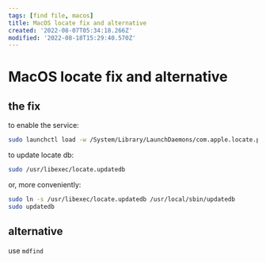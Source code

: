 ```yaml
---
tags: [find file, macos]
title: MacOS locate fix and alternative
created: '2022-08-07T05:34:18.266Z'
modified: '2022-08-18T15:29:40.570Z'
---
```


# MacOS locate fix and alternative

## the fix

to enable the service:
```bash
sudo launchctl load -w /System/Library/LaunchDaemons/com.apple.locate.plist
```
to update locate db:
```bash
sudo /usr/libexec/locate.updatedb
```
or, more conveniently:
```bash
sudo ln -s /usr/libexec/locate.updatedb /usr/local/sbin/updatedb
sudo updatedb
```

## alternative

use `mdfind`
